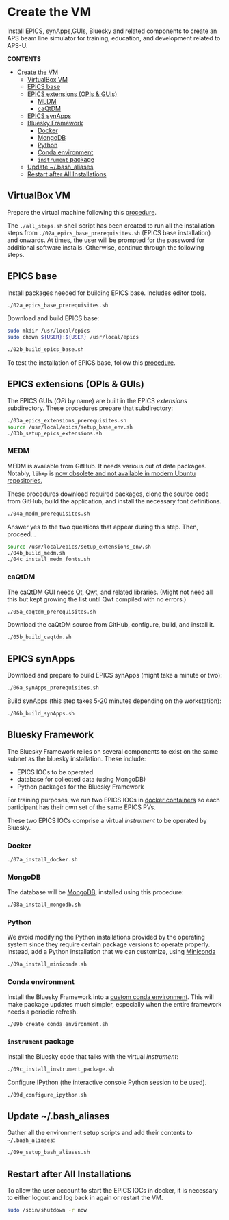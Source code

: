 # Create the VM

Install EPICS, synApps,GUIs, Bluesky and related components
to create an APS beam line simulator for training, education,
and development related to APS-U.

**CONTENTS**

- [Create the VM](#create-the-vm)
  - [VirtualBox VM](#virtualbox-vm)
  - [EPICS base](#epics-base)
  - [EPICS extensions (OPIs & GUIs)](#epics-extensions-opis--guis)
    - [MEDM](#medm)
    - [caQtDM](#caqtdm)
  - [EPICS synApps](#epics-synapps)
  - [Bluesky Framework](#bluesky-framework)
    - [Docker](#docker)
    - [MongoDB](#mongodb)
    - [Python](#python)
    - [Conda environment](#conda-environment)
    - [`instrument` package](#instrument-package)
  - [Update ~/.bash_aliases](#update-bash_aliases)
  - [Restart after All Installations](#restart-after-all-installations)

## VirtualBox VM

Prepare the virtual machine following this [procedure](./prepare_VM.md).

The `./all_steps.sh` shell script has been created to run all
the installation steps from `./02a_epics_base_prerequisites.sh`
(EPICS base installation) and onwards.  At times, the user will
be prompted for the password for additional software
installs.  Otherwise, continue through the following steps.

## EPICS base

Install packages needed for building EPICS base.  Includes editor tools.

```sh
./02a_epics_base_prerequisites.sh
```

Download and build EPICS base:

```sh
sudo mkdir /usr/local/epics
sudo chown ${USER}:${USER} /usr/local/epics

./02b_build_epics_base.sh
```

To test the installation of EPICS base, follow this [procedure](test_EPICS_base.md).

## EPICS extensions (OPIs & GUIs)

The EPICS GUIs (*OPI* by name) are built in the EPICS *extensions*
subdirectory.  These procedures prepare that subdirectory:

```sh
./03a_epics_extensions_prerequisites.sh
source /usr/local/epics/setup_base_env.sh
./03b_setup_epics_extensions.sh
```

### MEDM

MEDM is available from GitHub.  It needs various out of date packages.
Notably, `libXp` is [now obsolete and not available in modern Ubuntu repositories.](https://askubuntu.com/questions/1318350/i-cannot-find-the-library-libxp-so-6-for-ubuntu-20-04)

These procedures download required packages, clone the source code
from GitHub, build the application, and install the necessary font
definitions.

```sh
./04a_medm_prerequisites.sh
```

Answer yes to the two questions that appear during this step.  Then, proceed...

```sh
source /usr/local/epics/setup_extensions_env.sh
./04b_build_medm.sh
./04c_install_medm_fonts.sh
```

### caQtDM

The caQtDM GUI needs [Qt](https://wiki.qt.io/Install_Qt_5_on_Ubuntu),
[Qwt](https://qwt.sourceforge.io/qwtinstall.html), and related
libraries.  (Might not need all this but kept growing the list until Qwt
compiled with no errors.)

```sh
./05a_caqtdm_prerequisites.sh
```

Download the caQtDM source from GitHub, configure, build, and install it.

```sh
./05b_build_caqtdm.sh
```

## EPICS synApps

Download and prepare to build EPICS synApps (might take a minute or two):

```sh
./06a_synApps_prerequisites.sh
```

Build synApps (this step takes 5-20 minutes depending on the workstation):

```sh
./06b_build_synApps.sh
```

## Bluesky Framework

The Bluesky Framework relies on several components to exist
on the same subnet as the bluesky installation.  These include:

* EPICS IOCs to be operated
* database for collected data (using MongoDB)
* Python packages for the Bluesky Framework

For training purposes, we run two EPICS IOCs in
[docker containers](https://www.docker.com/resources/what-container)
so each participant has their own set of the same EPICS PVs.

These two EPICS IOCs comprise a virtual *instrument* to be operated by Bluesky.

### Docker

```sh
./07a_install_docker.sh
```

### MongoDB

The database will be [MongoDB](https://www.mongodb.com/),
installed using this procedure:

```sh
./08a_install_mongodb.sh
```

### Python

We avoid modifying the Python installations provided by the operating system since they require certain package versions to operate properly.  Instead,
add a Python installation that we can customize, using
[Miniconda](https://docs.conda.io/en/latest/miniconda.html)

```sh
./09a_install_miniconda.sh
```

### Conda environment

Install the Bluesky Framework into a [custom conda
environment](https://docs.conda.io/projects/conda/en/latest/user-guide/tasks/manage-environments.html).  This
will make package updates much simpler, especially when the entire framework
needs a periodic refresh.

```sh
./09b_create_conda_environment.sh
```

### `instrument` package

Install the Bluesky code that talks with the virtual *instrument*:

```sh
./09c_install_instrument_package.sh
```

Configure IPython (the interactive console Python session to be used).

```sh
./09d_configure_ipython.sh
```

## Update ~/.bash_aliases

Gather all the environment setup scripts and add their contents
to `~/.bash_aliases`:

```sh
./09e_setup_bash_aliases.sh
```


## Restart after All Installations

To allow the user account to start the EPICS IOCs in docker, it is necessary
to either logout and log back in again or restart the VM.

```sh
sudo /sbin/shutdown -r now
```
